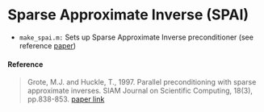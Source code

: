 # Sparse Approximate Inverse (SPAI)
* `make_spai.m:` Sets up Sparse Approximate Inverse preconditioner (see reference [paper](https://epubs.siam.org/doi/abs/10.1137/S1064827594276552?journalCode=sjoce3))

#### Reference
> Grote, M.J. and Huckle, T., 1997. Parallel preconditioning with sparse approximate inverses. SIAM Journal on Scientific Computing, 18(3), pp.838-853.
[paper link](https://epubs.siam.org/doi/abs/10.1137/S1064827594276552?journalCode=sjoce3)
